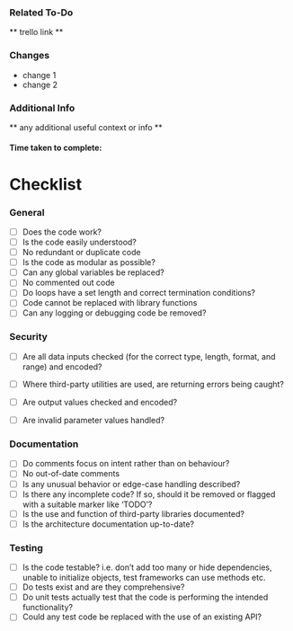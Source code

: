 ### Related To-Do
** trello link **

###  Changes
* change 1
* change 2

### Additional Info
** any additional useful context or info **

#### Time taken to complete:

# Checklist


### General

- [ ] Does the code work?
- [ ] Is the code easily understood?
- [ ] No redundant or duplicate code
- [ ] Is the code as modular as possible?
- [ ] Can any global variables be replaced?
- [ ] No commented out code
- [ ] Do loops have a set length and correct termination conditions?
- [ ] Code cannot be replaced with library functions
- [ ] Can any logging or debugging code be removed?

### Security

- [ ] Are all data inputs checked (for the correct type, length, format, and range) and encoded?
- [ ] Where third-party utilities are used, are returning errors being caught?
- [ ] Are output values checked and encoded?
- [ ] Are invalid parameter values handled?


### Documentation

- [ ] Do comments focus on intent rather than on behaviour?
- [ ] No out-of-date comments
- [ ] Is any unusual behavior or edge-case handling described?
- [ ] Is there any incomplete code? If so, should it be removed or flagged with a suitable marker like ‘TODO’?
- [ ] Is the use and function of third-party libraries documented?
- [ ] Is the architecture documentation up-to-date?

### Testing

- [ ] Is the code testable? i.e. don’t add too many or hide dependencies, unable to initialize objects, test frameworks can use methods etc.
- [ ] Do tests exist and are they comprehensive?
- [ ] Do unit tests actually test that the code is performing the intended functionality?
- [ ] Could any test code be replaced with the use of an existing API?
